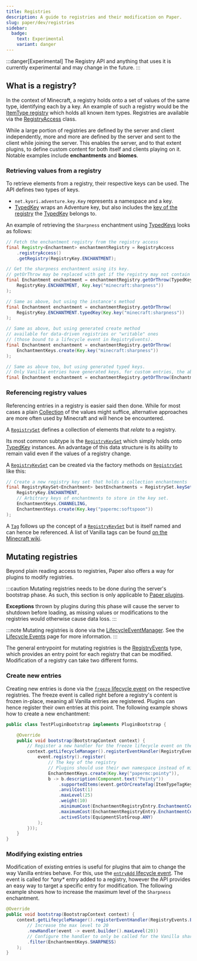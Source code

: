 ```yaml
---
title: Registries
description: A guide to registries and their modification on Paper.
slug: paper/dev/registries
sidebar:
  badge:
    text: Experimental
    variant: danger
---
```


:::danger[Experimental]
The Registry API and anything that uses it is currently experimental and may change in the future.
:::

## What is a registry?

In the context of Minecraft, a registry holds onto a set of values of the same type, identifying
each by a key. An example of such a registry would be the [ItemType registry](jd:paper:org.bukkit.Registry#ITEM) which holds all known item types.
Registries are available via the [RegistryAccess](jd:paper:io.papermc.paper.registry.RegistryAccess) class.

While a large portion of registries are defined by the server and client independently, more and
more are defined by the server and sent to the client while joining the server.
This enables the server, and to that extent plugins, to define custom content for both itself and
clients playing on it.
Notable examples include **enchantments** and **biomes**.

### Retrieving values from a registry

To retrieve elements from a registry, their respective keys can be used.
The API defines two types of keys.
- `net.kyori.adventure.key.Key` represents a namespace and a key.
- [TypedKey](jd:paper:io.papermc.paper.registry.TypedKey) wraps an Adventure key,
  but also includes the [key of
  the registry](jd:paper:io.papermc.paper.registry.TypedKey#registryKey()) the
  [TypedKey](jd:paper:io.papermc.paper.registry.TypedKey) belongs to.

An example of retrieving the `Sharpness` enchantment using
[TypedKeys](jd:paper:io.papermc.paper.registry.TypedKey) looks as follows:

```java
// Fetch the enchantment registry from the registry access
final Registry<Enchantment> enchantmentRegistry = RegistryAccess
    .registryAccess()
    .getRegistry(RegistryKey.ENCHANTMENT);

// Get the sharpness enchantment using its key.
// getOrThrow may be replaced with get if the registry may not contain said value
final Enchantment enchantment = enchantmentRegistry.getOrThrow(TypedKey.create(
    RegistryKey.ENCHANTMENT, Key.key("minecraft:sharpness"))
);

// Same as above, but using the instance's method
final Enchantment enchantment = enchantmentRegistry.getOrThrow(
    RegistryKey.ENCHANTMENT.typedKey(Key.key("minecraft:sharpness"))
);

// Same as above, but using generated create method
// available for data-driven registries or "writable" ones
// (those bound to a lifecycle event in RegistryEvents).
final Enchantment enchantment = enchantmentRegistry.getOrThrow(
    EnchantmentKeys.create(Key.key("minecraft:sharpness"))
);

// Same as above too, but using generated typed keys.
// Only Vanilla entries have generated keys, for custom entries, the above method must be used.
final Enchantment enchantment = enchantmentRegistry.getOrThrow(EnchantmentKeys.SHARPNESS);
```

### Referencing registry values

Referencing entries in a registry is easier said then done.
While for most cases a plain [Collection](jd:java:java.util.Collection) of the values might suffice, alternative approaches are
more often used by Minecraft and will hence be encountered.

A [`RegistrySet`](jd:paper:io.papermc.paper.registry.set.RegistrySet) defines a
collection of elements that *relate* to a registry.

Its most common subtype is the
[`RegistryKeySet`](jd:paper:io.papermc.paper.registry.set.RegistryKeySet) which
simply holds onto [TypedKey](jd:paper:io.papermc.paper.registry.TypedKey) instances.
An advantage of this data structure is its ability to remain valid even if the values of a
registry change.

A [`RegistryKeySet`](jd:paper:io.papermc.paper.registry.set.RegistryKeySet) can be
created via the factory methods on [`RegistrySet`](jd:paper:io.papermc.paper.registry.set.RegistrySet) like this:
```java
// Create a new registry key set that holds a collection enchantments
final RegistryKeySet<Enchantment> bestEnchantments = RegistrySet.keySet(
    RegistryKey.ENCHANTMENT,
    // Arbitrary keys of enchantments to store in the key set.
    EnchantmentKeys.CHANNELING,
    EnchantmentKeys.create(Key.key("papermc:softspoon"))
);
```

A [`Tag`](jd:paper:io.papermc.paper.registry.tag.Tag) follows up the concept
of a [`RegistryKeySet`](jd:paper:io.papermc.paper.registry.set.RegistryKeySet)
but is itself named and can hence be referenced.
A list of Vanilla tags can be found [on the Minecraft wiki](https://minecraft.wiki/w/Tag#Java_Edition_2).

## Mutating registries

Beyond plain reading access to registries, Paper also offers a way for plugins to modify registries.

:::caution
Mutating registries needs to be done during the server's bootstrap phase.
As such, this section is only applicable to [Paper plugins](/paper/dev/getting-started/paper-plugins).

**Exceptions** thrown by plugins during this phase will cause the server to shutdown before loading,
as missing values or modifications to the registries would otherwise cause data loss.
:::

:::note
Mutating registries is done via the
[LifecycleEventManager](jd:paper:io.papermc.paper.plugin.lifecycle.event.LifecycleEventManager).
See the [Lifecycle Events](/paper/dev/lifecycle) page for more information.
:::

The general entrypoint for mutating registries is
the [RegistryEvents](jd:paper:io.papermc.paper.registry.event.RegistryEvents) type,
which provides an entry point for each registry that can be modified.
Modification of a registry can take two different forms.

### Create new entries

Creating new entries is done via the [`freeze` lifecycle event](jd:paper:io.papermc.paper.registry.event.RegistryEventProvider#freeze())
on the respective registries.
The freeze event is called right before a registry's content is frozen in-place, meaning all Vanilla entries are registered.
Plugins can hence register their own entries at this point.
The following example shows how to create a new enchantment:

```java title="TestPluginBootstrap.java"
public class TestPluginBootstrap implements PluginBootstrap {

    @Override
    public void bootstrap(BootstrapContext context) {
        // Register a new handler for the freeze lifecycle event on the enchantment registry
        context.getLifecycleManager().registerEventHandler(RegistryEvents.ENCHANTMENT.freeze().newHandler(event -> {
            event.registry().register(
                // The key of the registry
                // Plugins should use their own namespace instead of minecraft or papermc
                EnchantmentKeys.create(Key.key("papermc:pointy")),
                b -> b.description(Component.text("Pointy"))
                    .supportedItems(event.getOrCreateTag(ItemTypeTagKeys.SWORDS))
                    .anvilCost(1)
                    .maxLevel(25)
                    .weight(10)
                    .minimumCost(EnchantmentRegistryEntry.EnchantmentCost.of(1, 1))
                    .maximumCost(EnchantmentRegistryEntry.EnchantmentCost.of(3, 1))
                    .activeSlots(EquipmentSlotGroup.ANY)
            );
        }));
    }
}
```

### Modifying existing entries

Modification of existing entries is useful for plugins that aim to change the way Vanilla entries
behave. For this, use the [`entryAdd` lifecycle event](jd:paper:io.papermc.paper.registry.event.RegistryEventProvider#entryAdd()).
The event is called for _\*any\*_ entry added to a registry, however the API provides an easy way to target a specific entry for modification.
The following example shows how to increase the maximum level of the `Sharpness` enchantment.

```java
@Override
public void bootstrap(BootstrapContext context) {
    context.getLifecycleManager().registerEventHandler(RegistryEvents.ENCHANTMENT.entryAdd()
        // Increase the max level to 20
        .newHandler(event -> event.builder().maxLevel(20))
        // Configure the handler to only be called for the Vanilla sharpness enchantment.
        .filter(EnchantmentKeys.SHARPNESS)
    );
}
```
